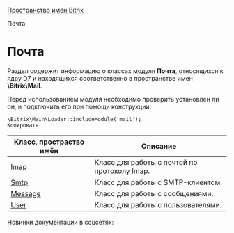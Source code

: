 [Пространство имён Bitrix](/api_d7/bitrix/index.php)

Почта

Почта
=====

Раздел содержит информацию о классах модуля **Почта**, относящихся к ядру D7 и находящихся соответственно в пространстве имен **\Bitrix\Mail**.

Перед использованием модуля необходимо проверить установлен ли он, и подключить его при помощи конструкции:

```
\Bitrix\Main\Loader::includeModule('mail');
Копировать
```

| Класс, простраство имён | Описание |
| --- | --- |
| [Imap](/api_d7/bitrix/mail/imap/index.php) | Класс для работы с почтой по протоколу Imap. |
| [Smtp](/api_d7/bitrix/mail/smtp/index.php) | Класс для работы с SMTP-клиентом. |
| [Message](/api_d7/bitrix/mail/message/index.php) | Класс для работы с сообщениями. |
| [User](/api_d7/bitrix/mail/user/index.php) | Класс для работы с пользователями. |

Новинки документации в соцсетях: